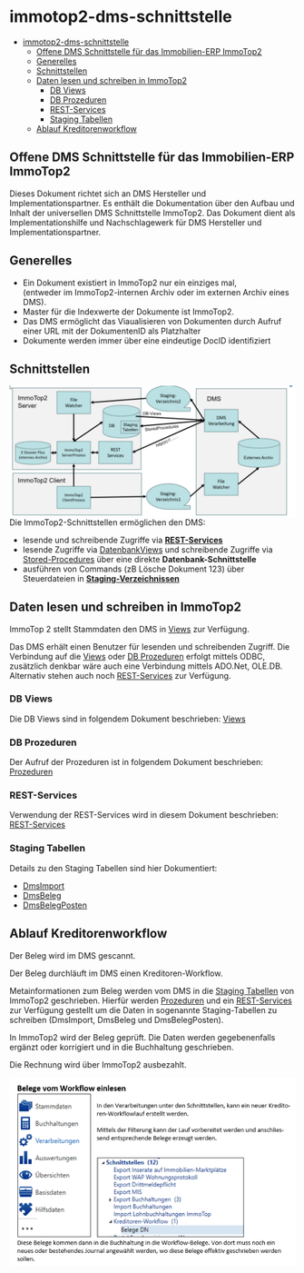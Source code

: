 # immotop2-dms-schnittstelle

- [immotop2-dms-schnittstelle](#immotop2-dms-schnittstelle)
  - [Offene DMS Schnittstelle für das Immobilien-ERP ImmoTop2](#offene-dms-schnittstelle-für-das-immobilien-erp-immotop2)
  - [Generelles](#generelles)
  - [Schnittstellen](#schnittstellen)
  - [Daten lesen und schreiben in ImmoTop2](#daten-lesen-und-schreiben-in-immotop2)
    - [DB Views](#db-views)
    - [DB Prozeduren](#db-prozeduren)
    - [REST-Services](#rest-services)
    - [Staging Tabellen](#staging-tabellen)
  - [Ablauf Kreditorenworkflow](#ablauf-kreditorenworkflow)

## Offene DMS Schnittstelle für das Immobilien-ERP ImmoTop2

Dieses Dokument richtet sich an DMS Hersteller und Implementationspartner. Es enthält die Dokumentation über den Aufbau und Inhalt der universellen DMS Schnittstelle ImmoTop2. Das Dokument dient als Implementationshilfe und Nachschlagewerk für DMS Hersteller und Implementationspartner.

## Generelles
-	Ein Dokument existiert in ImmoTop2 nur ein einziges mal,</br>(entweder im ImmoTop2-internen Archiv oder im externen Archiv eines DMS).
-	Master für die Indexwerte der Dokumente ist ImmoTop2.
-	Das DMS ermöglicht das Viaualisieren von Dokumenten durch Aufruf einer URL mit der DokumentenID als Platzhalter
-	Dokumente werden immer über eine eindeutige DocID identifiziert

## Schnittstellen

<img src="./_images/Uebersicht.jpg" alt="Übersicht" style="float:left; margin-right:10px;" />

Die ImmoTop2-Schnittstellen ermöglichen den DMS:
- lesende und schreibende Zugriffe via <b>[REST-Services](RestService.md)</b>
- lesende Zugriffe via [DatenbankViews](UebersichtViews.md) und schreibende Zugriffe via [Stored-Procedures](EinsatzProzeduren.md) über eine direkte <b>Datenbank-Schnittstelle</b> 
- ausführen von Commands (zB Lösche Dokument 123) über Steuerdateien in <b>[Staging-Verzeichnissen](StagingVerzeichnisse.md)</b>

## Daten lesen und schreiben in ImmoTop2

ImmoTop 2 stellt Stammdaten den DMS in [Views](UebersichtViews.md) zur Verfügung.

Das DMS erhält einen Benutzer für lesenden und schreibenden Zugriff. Die Verbindung auf die [Views](UebersichtViews.md) oder [DB Prozeduren](EinsatzProzeduren.md) erfolgt mittels ODBC, zusätzlich denkbar wäre auch eine Verbindung mittels ADO.Net, OLE.DB. Alternativ stehen auch noch [REST-Services](RestService.md) zur Verfügung.

### DB Views

Die DB Views sind in folgendem Dokument beschrieben: [Views](UebersichtViews.md)

### DB Prozeduren

Der Aufruf der Prozeduren ist in folgendem Dokument beschrieben: [Prozeduren](EinsatzProzeduren.md)

### REST-Services

Verwendung der REST-Services wird in diesem Dokument beschrieben: [REST-Services](RestService.md)

### Staging Tabellen

Details zu den Staging Tabellen sind hier Dokumentiert:
- [DmsImport](_stagingTabellen/DmsImport.md)
- [DmsBeleg](_stagingTabellen/DmsBeleg.md)
- [DmsBelegPosten](_stagingTabellen/DmsBelegPosten.md)


## Ablauf Kreditorenworkflow

Der Beleg wird im DMS gescannt.

Der Beleg durchläuft im DMS einen Kreditoren-Workflow.

Metainformationen zum Beleg werden vom DMS in die [Staging Tabellen](#staging-tabellen) von ImmoTop2 geschrieben. Hierfür werden [Prozeduren](EinsatzProzeduren.md) und ein [REST-Services](RestService.md) zur Verfügung gestellt um die Daten in sogenannte Staging-Tabellen zu schreiben (DmsImport, DmsBeleg und DmsBelegPosten).

In ImmoTop2 wird der Beleg geprüft. Die Daten werden gegebenenfalls ergänzt oder korrigiert und in die Buchhaltung geschrieben.

Die Rechnung wird über ImmoTop2 ausbezahlt.

<img src="./_images/AblaufKrediWF.png" alt="Übersicht" style="float:left; margin-right:10px;" />
